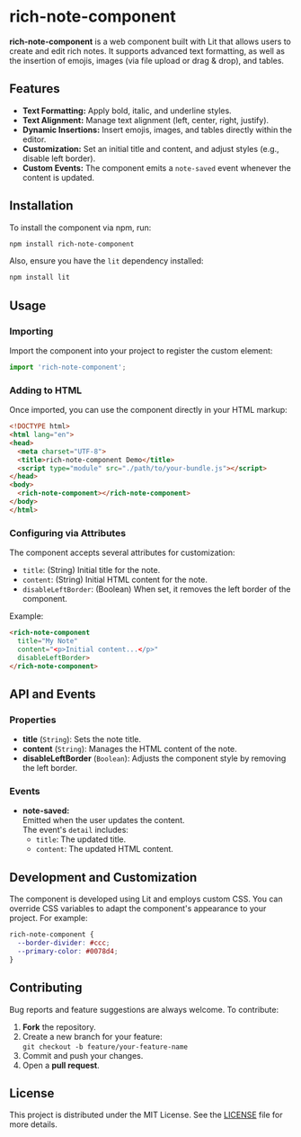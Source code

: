 # rich-note-component

**rich-note-component** is a web component built with Lit that allows users to create and edit rich notes. It supports advanced text formatting, as well as the insertion of emojis, images (via file upload or drag & drop), and tables.

## Features

- **Text Formatting:** Apply bold, italic, and underline styles.
- **Text Alignment:** Manage text alignment (left, center, right, justify).
- **Dynamic Insertions:** Insert emojis, images, and tables directly within the editor.
- **Customization:** Set an initial title and content, and adjust styles (e.g., disable left border).
- **Custom Events:** The component emits a `note-saved` event whenever the content is updated.

## Installation

To install the component via npm, run:

```bash
npm install rich-note-component
```

Also, ensure you have the `lit` dependency installed:

```bash
npm install lit
```

## Usage

### Importing

Import the component into your project to register the custom element:

```js
import 'rich-note-component';
```

### Adding to HTML

Once imported, you can use the component directly in your HTML markup:

```html
<!DOCTYPE html>
<html lang="en">
<head>
  <meta charset="UTF-8">
  <title>rich-note-component Demo</title>
  <script type="module" src="./path/to/your-bundle.js"></script>
</head>
<body>
  <rich-note-component></rich-note-component>
</body>
</html>
```

### Configuring via Attributes

The component accepts several attributes for customization:

- `title`: (String) Initial title for the note.
- `content`: (String) Initial HTML content for the note.
- `disableLeftBorder`: (Boolean) When set, it removes the left border of the component.

Example:

```html
<rich-note-component 
  title="My Note" 
  content="<p>Initial content...</p>" 
  disableLeftBorder>
</rich-note-component>
```

## API and Events

### Properties

- **title** (`String`): Sets the note title.
- **content** (`String`): Manages the HTML content of the note.
- **disableLeftBorder** (`Boolean`): Adjusts the component style by removing the left border.

### Events

- **note-saved:**  
  Emitted when the user updates the content.  
  The event's `detail` includes:
    - `title`: The updated title.
    - `content`: The updated HTML content.

## Development and Customization

The component is developed using Lit and employs custom CSS. You can override CSS variables to adapt the component's appearance to your project. For example:

```css
rich-note-component {
  --border-divider: #ccc;
  --primary-color: #0078d4;
}
```

## Contributing

Bug reports and feature suggestions are always welcome. To contribute:

1. **Fork** the repository.
2. Create a new branch for your feature:  
   `git checkout -b feature/your-feature-name`
3. Commit and push your changes.
4. Open a **pull request**.

## License

This project is distributed under the MIT License. See the [LICENSE](./LICENSE) file for more details.